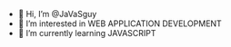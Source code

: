 - 👋 Hi, I’m @JaVaSguy
- 👀 I’m interested in WEB APPLICATION DEVELOPMENT
- 🌱 I’m currently learning JAVASCRIPT


<!---
JaVaSguy/JaVaSguy is a ✨ special ✨ repository because its `README.md` (this file) appears on your GitHub profile.
You can click the Preview link to take a look at your changes.
--->
